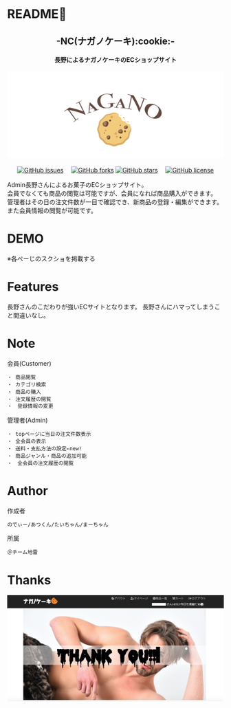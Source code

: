 # README:see_no_evil:

<h2 align="center">-NC(ナガノケーキ):cookie:-</h2>
<h4 align="center">長野によるナガノケーキのECショップサイト</h4> 

![cock](https://github.com/Team-jirai/NC/blob/master/nagano1.jpg)

<p align="center">
<a href="https://github.com/Team-jirai/NC/issues"><img alt="GitHub issues" src="https://img.shields.io/github/issues/Team-jirai/NC"></a>　<!-- GitHub issues -->
<a href="https://github.com/Team-jirai/NC/network"><img alt="GitHub forks" src="https://img.shields.io/github/forks/Team-jirai/NC"></a> <!-- GitHub forks -->
<a href="https://github.com/Team-jirai/NC/stargazers"><img alt="GitHub stars" src="https://img.shields.io/github/stars/Team-jirai/NC"></a>　<!-- GitHub stars -->
<a href="https://github.com/Team-jirai/NC"><img alt="GitHub license" src="https://img.shields.io/github/license/Team-jirai/NC"></a>　<!-- GitHub license --></p>
 
Admin長野さんによるお菓子のECショップサイト。<br>
会員でなくても商品の閲覧は可能ですが、会員になれば商品購入ができます。<br>
管理者はその日の注文件数が一目で確認でき、新商品の登録・編集ができます。また会員情報の閲覧が可能です。


# DEMO
 
※各ぺーじのスクショを掲載する
 

# Features

長野さんのこだわりが強いECサイトとなります。
長野さんにハマってしまうこと間違いなし。
 
 
# Note
 
会員(Customer)
```bash
・ 商品閲覧
・ カテゴリ検索
・ 商品の購入
・ 注文履歴の閲覧
・　登録情報の変更
```

管理者(Admin)
```bash
・ topページに当日の注文件数表示
・ 全会員の表示
・ 送料・支払方法の設定←new!
・ 商品ジャンル・商品の追加可能
・　全会員の注文履歴の閲覧
```
 
# Author
 
 作成者
```bash
のでぃー/あつくん/たいちゃん/まーちゃん

```
 所属
```bash
＠チーム地雷

```
 
 # Thanks

![cock](https://github.com/Team-jirai/NC/blob/master/cockk.png)
